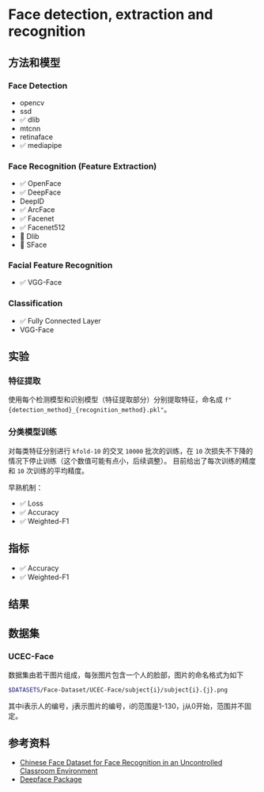 # Face detection, extraction and recognition

## 方法和模型
### Face Detection
- opencv
- ssd
- ✅ dlib
- mtcnn
- retinaface
- ✅ mediapipe

### Face Recognition (Feature Extraction)
- ✅ OpenFace
- ✅ DeepFace
- DeepID
- ✅ ArcFace
- ✅ Facenet
- ✅ Facenet512
- 🚧 Dlib
- 🚧 SFace
### Facial Feature Recognition
- ✅ VGG-Face

### Classification
- ✅ Fully Connected Layer
- VGG-Face

## 实验
### 特征提取
使用每个检测模型和识别模型（特征提取部分）分别提取特征，命名成 `f"{detection_method}_{recognition_method}.pkl"`。

### 分类模型训练
对每类特征分别进行 `kfold-10` 的交叉 `10000` 批次的训练，在 `10` 次损失不下降的情况下停止训练（这个数值可能有点小，后续调整）。
目前给出了每次训练的精度和 `10` 次训练的平均精度。

早熟机制：
- ✅ Loss
- ✅ Accuracy
- ✅ Weighted-F1

## 指标
- ✅ Accuracy
- ✅ Weighted-F1

## 结果

## 数据集

### UCEC-Face
数据集由若干图片组成，每张图片包含一个人的脸部，图片的命名格式为如下
```sh
$DATASETS/Face-Dataset/UCEC-Face/subject{i}/subject{i}.{j}.png
```
其中i表示人的编号，j表示图片的编号，i的范围是1-130，j从0开始，范围并不固定。


## 参考资料
- [Chinese Face Dataset for Face Recognition in an Uncontrolled Classroom Environment](https://ieeexplore.ieee.org/stamp/stamp.jsp?arnumber=10210367)
- [Deepface Package](https://github.com/serengil/deepface)

